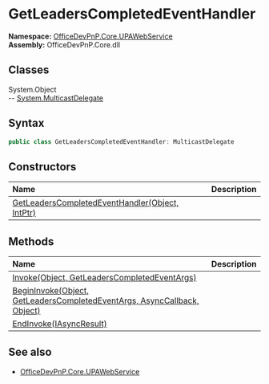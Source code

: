 # GetLeadersCompletedEventHandler

**Namespace:** [OfficeDevPnP.Core.UPAWebService](OfficeDevPnP.Core.UPAWebService.md)  
**Assembly:** OfficeDevPnP.Core.dll  
## Classes
System.Object  
-- [System.MulticastDelegate](System.MulticastDelegate.md)
## Syntax
```C#
public class GetLeadersCompletedEventHandler: MulticastDelegate
```
## Constructors
|**Name**|**Description**|
|:-----|:-----|
| [GetLeadersCompletedEventHandler(Object, IntPtr)](GetLeadersCompletedEventHandlerconstructor1details.md) | 
## Methods
|**Name**|**Description**|
|:-----|:-----|
| [Invoke(Object, GetLeadersCompletedEventArgs)](GetLeadersCompletedEventHandlerInvokeObjectGetLeadersCompletedEventArgs.md) | 
| [BeginInvoke(Object, GetLeadersCompletedEventArgs, AsyncCallback, Object)](GetLeadersCompletedEventHandlerBeginInvokeObjectGetLeadersCompletedEventArgsAsyncCallbackObject.md) | 
| [EndInvoke(IAsyncResult)](GetLeadersCompletedEventHandlerEndInvokeIAsyncResult.md) | 
## See also
- [OfficeDevPnP.Core.UPAWebService](OfficeDevPnP.Core.UPAWebService.md)
